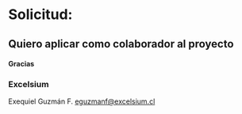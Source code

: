 # Solicitud:
## Quiero aplicar como colaborador al proyecto
#### Gracias
### Excelsium
Exequiel Guzmán F.
eguzmanf@excelsium.cl
